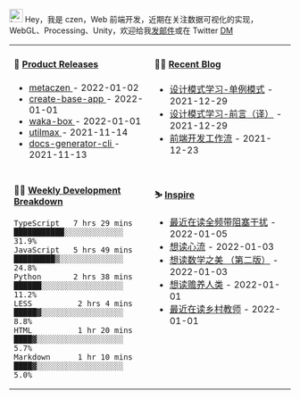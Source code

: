 
<img src="https://github.com/metaczen/metaczen/blob/master/octocat.gif" alt="hey" width="24"> Hey，我是 czen，Web 前端开发，近期在关注数据可视化的实现，WebGL、Processing、Unity，欢迎给我[发邮件](mailto:pealstyle@gmail.com)或在 Twitter [DM](https://twitter.com/ac_czen)

<table width="800px">
<tr>
<td valign="top" width="50%">

#### 🌾 <a href="https://github.com/metaczen/metaczen/blob/master/releases.md" target="_blank">Product Releases</a>

<!-- recent_releases starts -->
* <a href='https://github.com/metaczen/metaczen/releases/tag/v0.0.1' target='_blank'>metaczen </a> - 2022-01-02
* <a href='https://github.com/metaczen/create-base-app/releases/tag/v0.0.4' target='_blank'>create-base-app </a> - 2022-01-01
* <a href='https://github.com/metaczen/waka-box/releases/tag/v3.0.1' target='_blank'>waka-box </a> - 2022-01-01
* <a href='https://github.com/metaczen/utilmax/releases/tag/v1.0.7' target='_blank'>utilmax </a> - 2021-11-14
* <a href='https://github.com/metaczen/docs-generator-cli/releases/tag/v0.1.0' target='_blank'>docs-generator-cli </a> - 2021-11-13
<!-- recent_releases ends -->

</td>
<td valign="top" width="50%">

#### 🧗‍♂️ <a href="https://github.com/metaczen/blog/issues" target="_blank">Recent Blog</a>

<!-- blog starts -->
* <a href='https://www.github.com/metaczen/blog/issues/3' target='_blank'>设计模式学习-单例模式</a> - 2021-12-29
* <a href='https://www.github.com/metaczen/blog/issues/2' target='_blank'>设计模式学习-前言（译）</a> - 2021-12-29
* <a href='https://www.github.com/metaczen/blog/issues/1' target='_blank'>前端开发工作流</a> - 2021-12-23
<!-- blog ends -->

</td>
</tr>
<tr>
<td valign="top" width="50%">

#### 🤹‍♀️ <a href="https://gist.github.com/metaczen/0c39a3e7b4a372c6cff4a8714271308c" target="_blank">Weekly Development Breakdown</a>

<!-- code_time starts -->

```text
TypeScript   7 hrs 29 mins  ███████████░░░░░░░░░░░░░  31.9%
JavaScript   5 hrs 49 mins  █████████▒░░░░░░░░░░░░░░  24.8%
Python       2 hrs 38 mins  ██████░░░░░░░░░░░░░░░░░░  11.2%
LESS          2 hrs 4 mins  █████▓░░░░░░░░░░░░░░░░░░   8.8%
HTML          1 hr 20 mins  ████▓░░░░░░░░░░░░░░░░░░░   5.7%
Markdown      1 hr 10 mins  ████▓░░░░░░░░░░░░░░░░░░░   5.0%
```

<!-- code_time ends -->

</td>
<td valign="top" width="50%">

#### ⛷️ <a href="https://www.douban.com/people/yushangyuzui/" target="_blank">Inspire</a>

<!-- douban starts -->
* <a href='https://book.douban.com/subject/3571732/' target='_blank'>最近在读全频带阻塞干扰</a> - 2022-01-05
* <a href='https://book.douban.com/subject/27186106/' target='_blank'>想读心流</a> - 2022-01-03
* <a href='https://book.douban.com/subject/26163454/' target='_blank'>想读数学之美 （第二版）</a> - 2022-01-03
* <a href='https://book.douban.com/subject/26807576/' target='_blank'>想读赡养人类</a> - 2022-01-01
* <a href='https://book.douban.com/subject/10767124/' target='_blank'>最近在读乡村教师</a> - 2022-01-01
<!-- douban ends -->

</td>
  </tr>
  </table>
